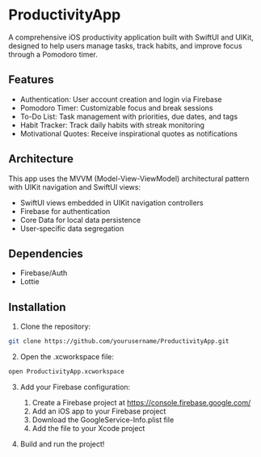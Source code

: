 # ProductivityApp

A comprehensive iOS productivity application built with SwiftUI and UIKit, designed to help users manage tasks, track habits, and improve focus through a Pomodoro timer.

## Features 

- Authentication: User account creation and login via Firebase
- Pomodoro Timer: Customizable focus and break sessions
- To-Do List: Task management with priorities, due dates, and tags
- Habit Tracker: Track daily habits with streak monitoring
- Motivational Quotes: Receive inspirational quotes as notifications

## Architecture

This app uses the MVVM (Model-View-ViewModel) architectural pattern with UIKit navigation and SwiftUI views:

- SwiftUI views embedded in UIKit navigation controllers
- Firebase for authentication
- Core Data for local data persistence
- User-specific data segregation

## Dependencies

- Firebase/Auth
- Lottie

## Installation

1. Clone the repository:

```bash
git clone https://github.com/yourusername/ProductivityApp.git
```

2. Open the .xcworkspace file:

```bash
open ProductivityApp.xcworkspace
```

3. Add your Firebase configuration:

    1. Create a Firebase project at https://console.firebase.google.com/
    2. Add an iOS app to your Firebase project
    3. Download the GoogleService-Info.plist file
    4. Add the file to your Xcode project


4. Build and run the project!

